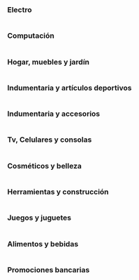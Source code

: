 <div class="item">
            <div class="circle">
                <img class="item-cat" src="./img/iconos/1-electro.png" alt="">
                <h3 class="mo-13 item-text">Electro</h3>
            </div>
        </div>
        <div class="item">
            <div class="circle">
                <img class="item-cat" src="./img/iconos/2-computacion.png" alt="">
                <h3 class="mo-13 item-text">Computación</h3>
            </div>
        </div>
        <div class="item">
            <div class="circle">
                <img class="item-cat" src="./img/iconos/3-muebles.png" alt="">
                <h3 class="mo-13 item-text">Hogar, muebles y jardín</h3>
            </div>
        </div>
        <div class="item">
            <div class="circle">
                <img class="item-cat" src="./img/iconos/4-deportes.png" alt="">
                <h3 class="mo-13 item-text">Indumentaria y artículos deportivos</h3>
            </div>
        </div>
        <div class="item">
            <div class="circle">
                <img class="item-cat" src="./img/iconos/5-indumentaria.png" alt="">
                <h3 class="mo-13 item-text">Indumentaria y accesorios</h3>
            </div>
        </div>
        <div class="item">
            <div class="circle">
                <img class="item-cat" src="./img/iconos/6-celulares.png" alt="">
                <h3 class="mo-13 item-text">Tv, Celulares y consolas</h3>
            </div>
        </div>
        <div class="item">
            <div class="circle">
                <img class="item-cat" src="./img/iconos/7-cosmetica.png" alt="">
                <h3 class="mo-13 item-text">Cosméticos y belleza</h3>
            </div>
        </div>
        <div class="item">
            <div class="circle">
                <img class="item-cat" src="./img/iconos/8-herramientas.png" alt="">
                <h3 class="mo-13 item-text">Herramientas y construcción</h3>
            </div>
        </div>
        <div class="item">
            <div class="circle">
                <img class="item-cat" src="./img/iconos/9-juegos.png" alt="">
                <h3 class="mo-13 item-text">Juegos y juguetes</h3>
            </div>
        </div>
        <div class="item">
            <div class="circle">
                <img class="item-cat" src="./img/iconos/10-alimentos.png" alt="">
                <h3 class="mo-13 item-text">Alimentos y bebidas</h3>
            </div>
        </div>
        <div class="item">
            <div class="circle">
                <img class="item-cat" src="./img/iconos/11-promociones.png" alt="">
                <h3 class="mo-13 item-text">Promociones bancarias</h3>
            </div>
        </div>
      